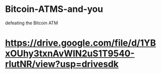 # Bitcoin-ATMS-and-you
defeating the Bitcoin ATM

# https://drive.google.com/file/d/1YBxOUhy3txnAvWIN2uS1T9540-rlutNR/view?usp=drivesdk
